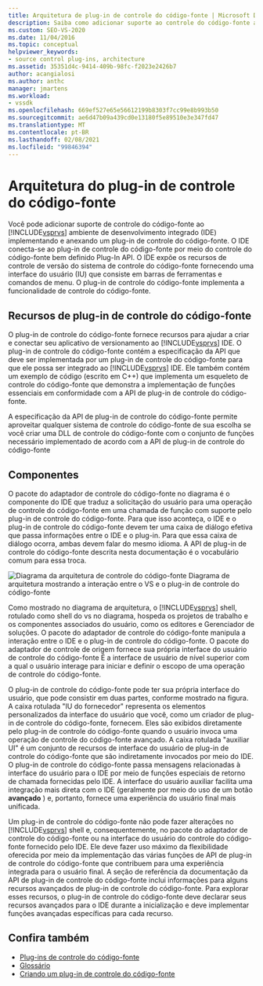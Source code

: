 ```yaml
---
title: Arquitetura de plug-in de controle do código-fonte | Microsoft Docs
description: Saiba como adicionar suporte ao controle do código-fonte ao IDE do Visual Studio implementando e anexando um plug-in de controle do código-fonte.
ms.custom: SEO-VS-2020
ms.date: 11/04/2016
ms.topic: conceptual
helpviewer_keywords:
- source control plug-ins, architecture
ms.assetid: 35351d4c-9414-409b-98fc-f2023e2426b7
author: acangialosi
ms.author: anthc
manager: jmartens
ms.workload:
- vssdk
ms.openlocfilehash: 669ef527e65e56612199b8303f7cc99e8b993b50
ms.sourcegitcommit: ae6d47b09a439cd0e13180f5e89510e3e347fd47
ms.translationtype: MT
ms.contentlocale: pt-BR
ms.lasthandoff: 02/08/2021
ms.locfileid: "99846394"
---
```

# <a name="source-control-plug-in-architecture"></a>Arquitetura do plug-in de controle do código-fonte
Você pode adicionar suporte de controle do código-fonte ao [!INCLUDE[vsprvs](../../code-quality/includes/vsprvs_md.md)] ambiente de desenvolvimento integrado (IDE) implementando e anexando um plug-in de controle do código-fonte. O IDE conecta-se ao plug-in de controle do código-fonte por meio do controle do código-fonte bem definido Plug-In API. O IDE expõe os recursos de controle de versão do sistema de controle do código-fonte fornecendo uma interface do usuário (IU) que consiste em barras de ferramentas e comandos de menu. O plug-in de controle do código-fonte implementa a funcionalidade de controle do código-fonte.

## <a name="source-control-plug-in-resources"></a>Recursos de plug-in de controle do código-fonte
 O plug-in de controle do código-fonte fornece recursos para ajudar a criar e conectar seu aplicativo de versionamento ao [!INCLUDE[vsprvs](../../code-quality/includes/vsprvs_md.md)] IDE. O plug-in de controle do código-fonte contém a especificação da API que deve ser implementada por um plug-in de controle do código-fonte para que ele possa ser integrado ao [!INCLUDE[vsprvs](../../code-quality/includes/vsprvs_md.md)] IDE. Ele também contém um exemplo de código (escrito em C++) que implementa um esqueleto de controle do código-fonte que demonstra a implementação de funções essenciais em conformidade com a API de plug-in de controle do código-fonte.

 A especificação da API de plug-in de controle do código-fonte permite aproveitar qualquer sistema de controle do código-fonte de sua escolha se você criar uma DLL de controle do código-fonte com o conjunto de funções necessário implementado de acordo com a API de plug-in de controle do código-fonte

## <a name="components"></a>Componentes
 O pacote do adaptador de controle do código-fonte no diagrama é o componente do IDE que traduz a solicitação do usuário para uma operação de controle do código-fonte em uma chamada de função com suporte pelo plug-in de controle do código-fonte. Para que isso aconteça, o IDE e o plug-in de controle do código-fonte devem ter uma caixa de diálogo efetiva que passa informações entre o IDE e o plug-in. Para que essa caixa de diálogo ocorra, ambas devem falar do mesmo idioma. A API de plug-in de controle do código-fonte descrita nesta documentação é o vocabulário comum para essa troca.

 ![Diagrama da arquitetura de controle do código-fonte](../../extensibility/internals/media/vs_sccsdk_plug_in_arch.gif "vs_sccsdk_plug_in_arch") Diagrama de arquitetura mostrando a interação entre o VS e o plug-in de controle do código-fonte

 Como mostrado no diagrama de arquitetura, o [!INCLUDE[vsprvs](../../code-quality/includes/vsprvs_md.md)] shell, rotulado como shell do vs no diagrama, hospeda os projetos de trabalho e os componentes associados do usuário, como os editores e Gerenciador de soluções. O pacote do adaptador de controle do código-fonte manipula a interação entre o IDE e o plug-in de controle do código-fonte. O pacote do adaptador de controle de origem fornece sua própria interface do usuário de controle do código-fonte É a interface de usuário de nível superior com a qual o usuário interage para iniciar e definir o escopo de uma operação de controle do código-fonte.

 O plug-in de controle do código-fonte pode ter sua própria interface do usuário, que pode consistir em duas partes, conforme mostrado na figura. A caixa rotulada "IU do fornecedor" representa os elementos personalizados da interface do usuário que você, como um criador de plug-in de controle do código-fonte, fornecem. Eles são exibidos diretamente pelo plug-in de controle do código-fonte quando o usuário invoca uma operação de controle do código-fonte avançado. A caixa rotulada "auxiliar UI" é um conjunto de recursos de interface do usuário de plug-in de controle do código-fonte que são indiretamente invocados por meio do IDE. O plug-in de controle do código-fonte passa mensagens relacionadas à interface do usuário para o IDE por meio de funções especiais de retorno de chamada fornecidas pelo IDE. A interface do usuário auxiliar facilita uma integração mais direta com o IDE (geralmente por meio do uso de um botão **avançado** ) e, portanto, fornece uma experiência do usuário final mais unificada.

 Um plug-in de controle do código-fonte não pode fazer alterações no [!INCLUDE[vsprvs](../../code-quality/includes/vsprvs_md.md)] shell e, consequentemente, no pacote do adaptador de controle do código-fonte ou na interface do usuário do controle do código-fonte fornecido pelo IDE. Ele deve fazer uso máximo da flexibilidade oferecida por meio da implementação das várias funções de API de plug-in de controle do código-fonte que contribuem para uma experiência integrada para o usuário final. A seção de referência da documentação da API de plug-in de controle do código-fonte inclui informações para alguns recursos avançados de plug-in de controle do código-fonte. Para explorar esses recursos, o plug-in de controle do código-fonte deve declarar seus recursos avançados para o IDE durante a inicialização e deve implementar funções avançadas específicas para cada recurso.

## <a name="see-also"></a>Confira também
- [Plug-ins de controle do código-fonte](../../extensibility/source-control-plug-ins.md)
- [Glossário](../../extensibility/source-control-plug-in-glossary.md)
- [Criando um plug-in de controle do código-fonte](../../extensibility/internals/creating-a-source-control-plug-in.md)
